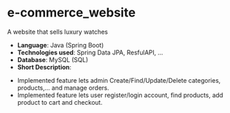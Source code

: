 # e-commerce_website
A website that sells luxury watches
- <strong>Language</strong>: Java (Spring Boot)
- <strong>Technologies used</strong>: Spring Data JPA, ResfulAPI, ...
- <strong>Database</strong>: MySQL (SQL)
- <strong>Short Description</strong>:
+ Implemented feature lets admin Create/Find/Update/Delete categories, products,... and manage orders.
+ Implemented feature lets user register/login account, find products, add product to cart and checkout.
